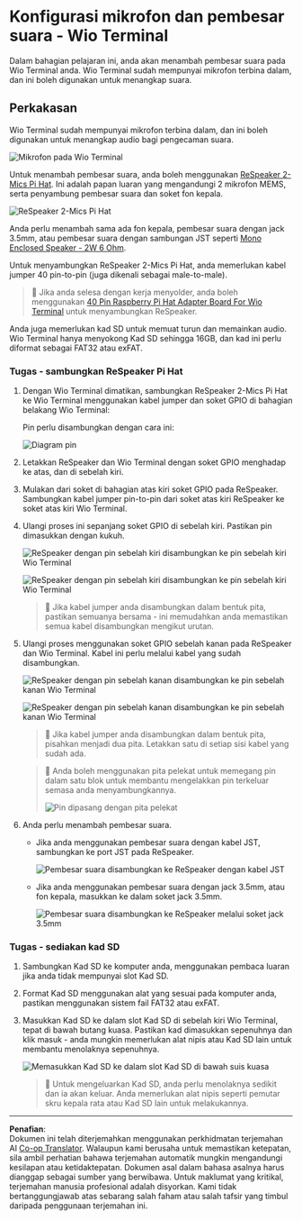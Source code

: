 <!--
CO_OP_TRANSLATOR_METADATA:
{
  "original_hash": "93d352de36526b8990e41dd538100324",
  "translation_date": "2025-08-27T23:30:39+00:00",
  "source_file": "6-consumer/lessons/1-speech-recognition/wio-terminal-microphone.md",
  "language_code": "ms"
}
-->
# Konfigurasi mikrofon dan pembesar suara - Wio Terminal

Dalam bahagian pelajaran ini, anda akan menambah pembesar suara pada Wio Terminal anda. Wio Terminal sudah mempunyai mikrofon terbina dalam, dan ini boleh digunakan untuk menangkap suara.

## Perkakasan

Wio Terminal sudah mempunyai mikrofon terbina dalam, dan ini boleh digunakan untuk menangkap audio bagi pengecaman suara.

![Mikrofon pada Wio Terminal](../../../../../translated_images/wio-mic.3f8c843dbe8ad917424037a93e3d25c62634add00a04dd8e091317b5a7a90088.ms.png)

Untuk menambah pembesar suara, anda boleh menggunakan [ReSpeaker 2-Mics Pi Hat](https://www.seeedstudio.com/ReSpeaker-2-Mics-Pi-HAT.html). Ini adalah papan luaran yang mengandungi 2 mikrofon MEMS, serta penyambung pembesar suara dan soket fon kepala.

![ReSpeaker 2-Mics Pi Hat](../../../../../translated_images/respeaker.f5d19d1c6b14ab1676d24ac2764e64fac5339046ae07be8b45ce07633d61b79b.ms.png)

Anda perlu menambah sama ada fon kepala, pembesar suara dengan jack 3.5mm, atau pembesar suara dengan sambungan JST seperti [Mono Enclosed Speaker - 2W 6 Ohm](https://www.seeedstudio.com/Mono-Enclosed-Speaker-2W-6-Ohm-p-2832.html).

Untuk menyambungkan ReSpeaker 2-Mics Pi Hat, anda memerlukan kabel jumper 40 pin-to-pin (juga dikenali sebagai male-to-male).

> 💁 Jika anda selesa dengan kerja menyolder, anda boleh menggunakan [40 Pin Raspberry Pi Hat Adapter Board For Wio Terminal](https://www.seeedstudio.com/40-Pin-Raspberry-Pi-Hat-Adapter-Board-For-Wio-Terminal-p-4730.html) untuk menyambungkan ReSpeaker.

Anda juga memerlukan kad SD untuk memuat turun dan memainkan audio. Wio Terminal hanya menyokong Kad SD sehingga 16GB, dan kad ini perlu diformat sebagai FAT32 atau exFAT.

### Tugas - sambungkan ReSpeaker Pi Hat

1. Dengan Wio Terminal dimatikan, sambungkan ReSpeaker 2-Mics Pi Hat ke Wio Terminal menggunakan kabel jumper dan soket GPIO di bahagian belakang Wio Terminal:

    Pin perlu disambungkan dengan cara ini:

    ![Diagram pin](../../../../../translated_images/wio-respeaker-wiring-0.767f80aa6508103880d256cdf99ee7219e190db257c7261e4aec219759dc67b9.ms.png)

1. Letakkan ReSpeaker dan Wio Terminal dengan soket GPIO menghadap ke atas, dan di sebelah kiri.

1. Mulakan dari soket di bahagian atas kiri soket GPIO pada ReSpeaker. Sambungkan kabel jumper pin-to-pin dari soket atas kiri ReSpeaker ke soket atas kiri Wio Terminal.

1. Ulangi proses ini sepanjang soket GPIO di sebelah kiri. Pastikan pin dimasukkan dengan kukuh.

    ![ReSpeaker dengan pin sebelah kiri disambungkan ke pin sebelah kiri Wio Terminal](../../../../../translated_images/wio-respeaker-wiring-1.8d894727f2ba24004824ee5e06b83b6d10952550003a3efb603182121521b0ef.ms.png)

    ![ReSpeaker dengan pin sebelah kiri disambungkan ke pin sebelah kiri Wio Terminal](../../../../../translated_images/wio-respeaker-wiring-2.329e1cbd306e754f8ffe56f9294794f4a8fa123860d76067a79e9ea385d1bf56.ms.png)

    > 💁 Jika kabel jumper anda disambungkan dalam bentuk pita, pastikan semuanya bersama - ini memudahkan anda memastikan semua kabel disambungkan mengikut urutan.

1. Ulangi proses menggunakan soket GPIO sebelah kanan pada ReSpeaker dan Wio Terminal. Kabel ini perlu melalui kabel yang sudah disambungkan.

    ![ReSpeaker dengan pin sebelah kanan disambungkan ke pin sebelah kanan Wio Terminal](../../../../../translated_images/wio-respeaker-wiring-3.75b0be447e2fa9307a6a954f9ae8a71b77e39ada6a5ef1a059d341dc850fd90c.ms.png)

    ![ReSpeaker dengan pin sebelah kanan disambungkan ke pin sebelah kanan Wio Terminal](../../../../../translated_images/wio-respeaker-wiring-4.aa9cd434d8779437de720cba2719d83992413caed1b620b6148f6c8924889afb.ms.png)

    > 💁 Jika kabel jumper anda disambungkan dalam bentuk pita, pisahkan menjadi dua pita. Letakkan satu di setiap sisi kabel yang sudah ada.

    > 💁 Anda boleh menggunakan pita pelekat untuk memegang pin dalam satu blok untuk membantu mengelakkan pin terkeluar semasa anda menyambungkannya.
    >
    > ![Pin dipasang dengan pita pelekat](../../../../../translated_images/wio-respeaker-wiring-5.af117c20acf622f3cd656ccd8f4053f8845d6aaa3af164d24cb7dbd54a4bb470.ms.png)

1. Anda perlu menambah pembesar suara.

    * Jika anda menggunakan pembesar suara dengan kabel JST, sambungkan ke port JST pada ReSpeaker.

      ![Pembesar suara disambungkan ke ReSpeaker dengan kabel JST](../../../../../translated_images/respeaker-jst-speaker.a441d177809df9458041a2012dd336dbb22c00a5c9642647109d2940a50d6fcc.ms.png)

    * Jika anda menggunakan pembesar suara dengan jack 3.5mm, atau fon kepala, masukkan ke dalam soket jack 3.5mm.

      ![Pembesar suara disambungkan ke ReSpeaker melalui soket jack 3.5mm](../../../../../translated_images/respeaker-35mm-speaker.ad79ef4f128c7751f0abf854869b6b779c90c12ae3e48909944a7e48aeee3c7e.ms.png)

### Tugas - sediakan kad SD

1. Sambungkan Kad SD ke komputer anda, menggunakan pembaca luaran jika anda tidak mempunyai slot Kad SD.

1. Format Kad SD menggunakan alat yang sesuai pada komputer anda, pastikan menggunakan sistem fail FAT32 atau exFAT.

1. Masukkan Kad SD ke dalam slot Kad SD di sebelah kiri Wio Terminal, tepat di bawah butang kuasa. Pastikan kad dimasukkan sepenuhnya dan klik masuk - anda mungkin memerlukan alat nipis atau Kad SD lain untuk membantu menolaknya sepenuhnya.

    ![Memasukkan Kad SD ke dalam slot Kad SD di bawah suis kuasa](../../../../../translated_images/wio-sd-card.acdcbe322fa4ee7f8f9c8cc015b3263964bb26ab5c7e25b41747988cc5280d64.ms.png)

    > 💁 Untuk mengeluarkan Kad SD, anda perlu menolaknya sedikit dan ia akan keluar. Anda memerlukan alat nipis seperti pemutar skru kepala rata atau Kad SD lain untuk melakukannya.

---

**Penafian**:  
Dokumen ini telah diterjemahkan menggunakan perkhidmatan terjemahan AI [Co-op Translator](https://github.com/Azure/co-op-translator). Walaupun kami berusaha untuk memastikan ketepatan, sila ambil perhatian bahawa terjemahan automatik mungkin mengandungi kesilapan atau ketidaktepatan. Dokumen asal dalam bahasa asalnya harus dianggap sebagai sumber yang berwibawa. Untuk maklumat yang kritikal, terjemahan manusia profesional adalah disyorkan. Kami tidak bertanggungjawab atas sebarang salah faham atau salah tafsir yang timbul daripada penggunaan terjemahan ini.